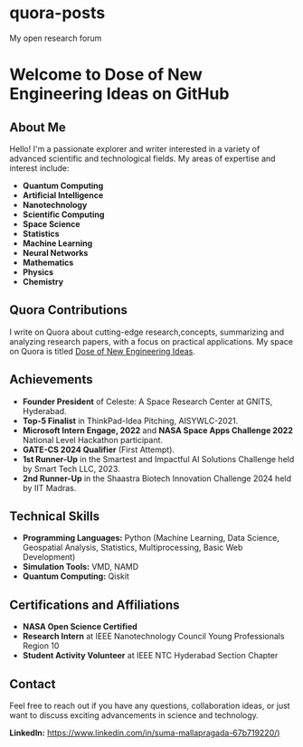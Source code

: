 # quora-posts
My open research forum
# Welcome to Dose of New Engineering Ideas on GitHub

## About Me
Hello! I'm a passionate explorer and writer interested in a variety of advanced scientific and technological fields. My areas of expertise and interest include:
- **Quantum Computing**
- **Artificial Intelligence**
- **Nanotechnology**
- **Scientific Computing**
- **Space Science**
- **Statistics**
- **Machine Learning**
- **Neural Networks**
- **Mathematics**
- **Physics**
- **Chemistry**

## Quora Contributions
I write on Quora about cutting-edge research,concepts, summarizing and analyzing research papers, with a focus on practical applications. My space on Quora is titled [Dose of New Engineering Ideas](https://www.quora.com/space/Dose-of-new-Engineering-Ideas).

## Achievements
- **Founder President** of Celeste: A Space Research Center at GNITS, Hyderabad.
- **Top-5 Finalist** in ThinkPad-Idea Pitching, AISYWLC-2021.
- **Microsoft Intern Engage, 2022** and **NASA Space Apps Challenge 2022** National Level Hackathon participant.
- **GATE-CS 2024 Qualifier** (First Attempt).
- **1st Runner-Up** in the Smartest and Impactful AI Solutions Challenge held by Smart Tech LLC, 2023.
- **2nd Runner-Up** in the Shaastra Biotech Innovation Challenge 2024 held by IIT Madras.

## Technical Skills
- **Programming Languages:** Python (Machine Learning, Data Science, Geospatial Analysis, Statistics, Multiprocessing, Basic Web Development)
- **Simulation Tools:** VMD, NAMD
- **Quantum Computing:** Qiskit

## Certifications and Affiliations
- **NASA Open Science Certified**
- **Research Intern** at IEEE Nanotechnology Council Young Professionals Region 10
- **Student Activity Volunteer** at IEEE NTC Hyderabad Section Chapter

## Contact
Feel free to reach out if you have any questions, collaboration ideas, or just want to discuss exciting advancements in science and technology.

**LinkedIn:** [https://www.linkedin.com/in/suma-mallapragada-67b719220/)](https://www.linkedin.com/in/suma-mallapragada-67b719220/)
